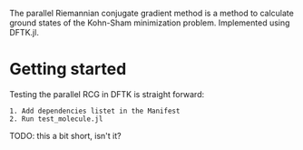 The parallel Riemannian conjugate gradient method is a method to calculate ground states of the Kohn-Sham minimization problem. Implemented using DFTK.jl. 

# Getting started

Testing the parallel RCG in DFTK is straight forward:

    1. Add dependencies listet in the Manifest
    2. Run test_molecule.jl

TODO: this a bit short, isn't it?